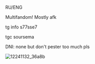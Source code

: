 RU/ENG

Multifandom! Mostly afk

tg info s77sse7

tgc soursema

DNI: none but don't pester too much pls

![12241132_36a8b](https://github.com/user-attachments/assets/ace4f633-d17b-46a8-b2b1-954fc502b404)






























<!---
SemaSour/SemaSour is a ✨ special ✨ repository because its `README.md` (this file) appears on your GitHub profile.
You can click the Preview link to take a look at your changes.
--->
